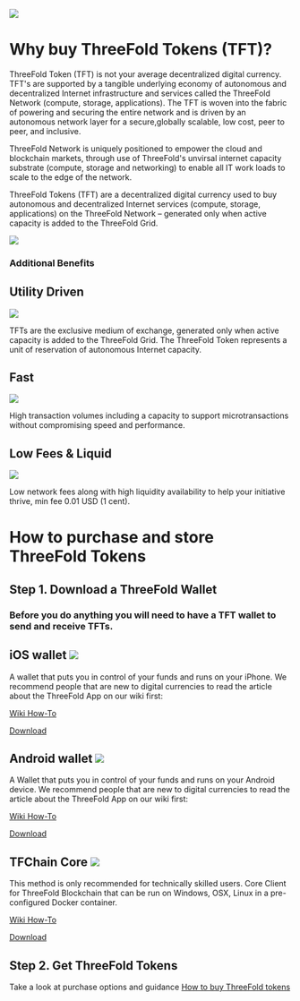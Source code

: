 

![](img/title-slide-truly-decentralized.png)

# Why buy ThreeFold Tokens (TFT)?


ThreeFold Token (TFT) is not your average decentralized digital currency. TFT's are supported by a tangible underlying economy of autonomous and decentralized Internet infrastructure and services called the ThreeFold Network (compute, storage, applications). The TFT is woven into the fabric of powering and securing the entire network and is driven by an autonomous network layer for a secure,globally scalable, low cost, peer to peer, and inclusive. 

ThreeFold Network is uniquely positioned to empower the cloud and blockchain markets, through use of ThreeFold's unvirsal internet capacity substrate (compute, storage and networking) to enable all IT work loads to scale to the edge of the network.

ThreeFold Tokens (TFT) are a decentralized digital currency used to buy autonomous and decentralized Internet services (compute, storage, applications) on the ThreeFold Network – generated only when active capacity is added to the ThreeFold Grid.


![](img/tftbenefitstitle.png)

### Additional Benefits

## Utility Driven 
![](https://raw.githubusercontent.com/threefoldfoundation/info_tokens/master/docs/img/ic-benefits-01.png)

TFTs are the exclusive medium of exchange, generated only when active capacity is added to the ThreeFold Grid. The ThreeFold Token represents a unit of reservation of autonomous Internet capacity.


## Fast 

![](https://raw.githubusercontent.com/threefoldfoundation/info_tokens/master/docs/img/ic-util-01.png)

High transaction volumes including a capacity to support microtransactions without compromising speed and performance.

## Low Fees & Liquid

![](https://raw.githubusercontent.com/threefoldfoundation/info_tokens/master/docs/img/ic-util-02.png)

Low network fees along with high liquidity availability to help your initiative thrive, min fee 0.01 USD (1 cent).


# How to purchase and store ThreeFold Tokens

## Step 1. Download a ThreeFold Wallet

### Before you do anything you will need to have a TFT wallet to send and receive TFTs.

## iOS wallet ![](https://raw.githubusercontent.com/threefoldfoundation/info_tokens/master/docs/img/ic-applelogo.png)

A wallet that puts you in control of your funds and runs on your iPhone. We recommend people that are new to digital currencies to read the article about the ThreeFold App on our wiki first:

[Wiki How-To](/threefold_app)

[Download](https://itunes.apple.com/app/id1276543091)

## Android wallet ![](https://raw.githubusercontent.com/threefoldfoundation/info_tokens/master/docs/img/ic-androidlogo.png)

A Wallet that puts you in control of your funds and runs on your Android device. We recommend people that are new to digital currencies to read the article about the ThreeFold App on our wiki first:

[Wiki How-To](https://raw.githubusercontent.com/threefoldfoundation/info_tokens/master/threefold_app)

[Download](https://play.google.com/store/apps/details?id=com.mobicage.rogerthat.em.be.threefold.token)

## TFChain Core ![](https://raw.githubusercontent.com/threefoldfoundation/info_tokens/master/docs/img/ic-chaincore.png)

This method is only recommended for technically skilled users. Core Client for ThreeFold Blockchain that can be run on Windows, OSX, Linux in a pre-configured Docker container.

[Wiki How-To](https://threefoldfoundation.github.io/info_tokens/#/technology/command_line_wallet)

[Download](https://github.com/threefoldfoundation/tfchain)

## Step 2. Get ThreeFold Tokens

Take a look at purchase options and guidance 
[How to buy ThreeFold tokens](/token/how_to_buy/README.md)



